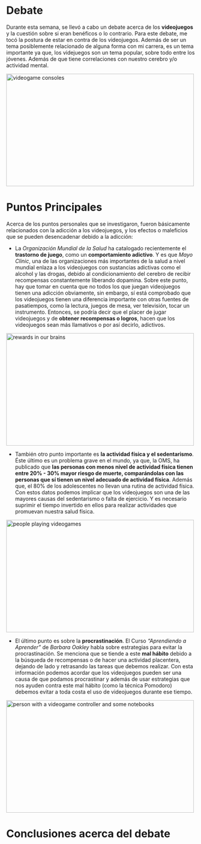 # Debate
Durante esta semana, se llevó a cabo un debate acerca de los **videojuegos** y la cuestión sobre si eran benéficos o lo contrario. Para este debate, me tocó la postura de estar en contra de los videojuegos. 
Además de ser un tema posiblemente relacionado de alguna forma con mi carrera, es un tema importante ya que, los videjuegos son un tema popular, sobre todo entre los jóvenes. Además de que tiene correlaciones con nuestro cerebro y/o actividad mental.

<img src="https://www.muycomputer.com/wp-content/uploads/2022/07/Mercado-de-los-videojuegos-decrece-2022-e1657268244413.jpg" alt="videogame consoles" width="500" height="300">

# Puntos Principales
Acerca de los puntos personales que se investigaron, fueron básicamente relacionados con la adicción a los videojuegos, y los efectos o maleficios que se pueden desencadenar debido a la adicción:

- La *Organización Mundial de la Salud* ha catalogado recientemente el **trastorno de juego**, como un **comportamiento adictivo**. Y es que *Mayo Clinic*, una de las organizaciones más importantes de la salud a nivel mundial enlaza a los videojuegos con sustancias adictivas como el alcohol y las drogas, debido al condicionamiento del cerebro de recibir recompensas constantemente liberando dopamina. Sobre este punto, hay que tomar en cuenta que no todos los que juegan videojuegos tienen una adicción obviamente, sin embargo, sí está comprobado que los videojuegos tienen una diferencia importante con otras fuentes de pasatiempos, como la lectura, juegos de mesa, ver televisión, tocar un instrumento. Entonces, se podría decir que el placer de jugar videojuegos y de **obtener recompensas o logros**, hacen que los videojuegos sean más llamativos o por así decirlo, adictivos.

<img src="https://www.upressonline.com/wp-content/uploads/2015/10/BrainReward_web1.jpg" alt="rewards in our brains" width="500" height="300">

- También otro punto importante es **la actividad física y el sedentarismo**. Éste último es un problema grave en el mundo, ya que, la OMS, ha publicado que **las personas con menos nivel de actividad física tienen entre 20% - 30% mayor riesgo de muerte, comparándolas con las personas que sí tienen un nivel adecuado de actividad física**. Además que, el 80% de los adolescentes no llevan una rutina de actividad física. Con estos datos podemos implicar que los videojuegos son una de las mayores causas del sedentarismo o falta de ejercicio. Y es necesario suprimir el tiempo invertido en ellos para realizar actividades que promuevan nuestra salud física.

<img src="https://cdn-3.expansion.mx/dims4/default/88c0457/2147483647/strip/true/crop/362x217+0+0/resize/1200x719!/format/webp/quality/90/?url=https%3A%2F%2Fcherry-brightspot.s3.amazonaws.com%2Fmedia%2F2015%2F09%2F30%2Fninoechado.jpg" alt="people playing videogames" width="500" height="300">

- El último punto es sobre la **procrastinación**. El Curso *“Aprendiendo a Aprender”* de *Barbara Oakley* habla sobre estrategias para evitar la procrastinación. Se menciona que se tiende a este **mal hábito** debido a la búsqueda de recompensas o de hacer una actividad placentera, dejando de lado y retrasando las tareas que debemos realizar. Con esta información podemos acordar que los videojuegos pueden ser una causa de que podamos procrastinar y además de usar estrategias que nos ayuden contra este mal hábito (como la técnica Pomodoro) debemos evitar a toda costa el uso de videojuegos durante ese tiempo. 

<img src="https://s3.amazonaws.com/cdn.ucribs.com/images/2016/09/30072125/procrastination-11.png" alt="person with a videogame controller and some notebooks" width="500" height="300">

# Conclusiones acerca del debate





